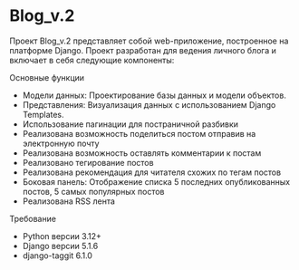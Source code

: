# Blog_v.2

Проект Blog_v.2 представляет собой web-приложение, построенное на платформе Django. Проект разработан для ведения
личного блога и включает в себя следующие компоненты:

Основные функции
 - Модели данных: Проектирование базы данных и модели объектов.
 - Представления: Визуализация данных с использованием Django Templates.
 - Использование пагинации для постраничной разбивки
 - Реализована возможность поделиться постом отправив на электронную почту
 - Реализована возможность оставлять комментарии к постам
 - Реализовано тегирование постов
 - Реализована рекомендация для читателя схожих по тегам постов
 - Боковая панель: Отображение списка 5 последних опубликованных постов, 5 самых популярных постов
 - Реализована RSS лента


Требование
 - Python версии 3.12+
 - Django версии 5.1.6
 - django-taggit 6.1.0